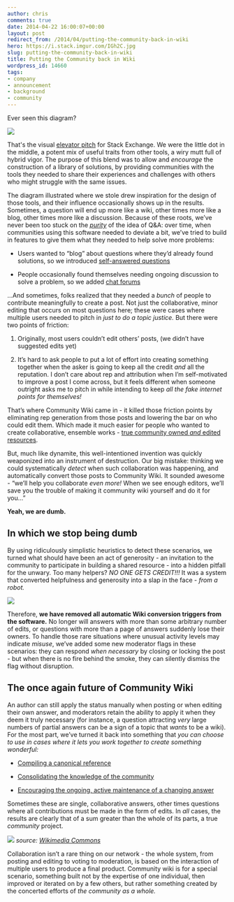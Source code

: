 ```yaml
---
author: chris
comments: true
date: 2014-04-22 16:00:07+00:00
layout: post
redirect_from: /2014/04/putting-the-community-back-in-wiki
hero: https://i.stack.imgur.com/IGh2C.jpg
slug: putting-the-community-back-in-wiki
title: Putting the Community back in Wiki
wordpress_id: 14660
tags:
- company
- announcement
- background
- community
---
```


Ever seen this diagram?

![](https://cdn.sstatic.net/Img/about/venn-diagram.png)

That's the visual [elevator pitch](http://en.wikipedia.org/wiki/Elevator_pitch) for Stack Exchange. We were the little dot in the middle, a potent mix of useful traits from other tools, a wiry mutt full of hybrid vigor. The purpose of this blend was to allow and _encourage_ the construction of a library of solutions, by providing communities with the tools they needed to share their experiences and challenges with others who might struggle with the same issues.

The diagram illustrated where we stole drew inspiration for the design of those tools, and their influence occasionally shows up in the results. Sometimes, a question will end up more like a wiki, other times more like a blog, other times more like a discussion. Because of these roots, we’ve never been too stuck on the _[purity](https://www.youtube.com/watch?v=Qr2bSL5VQgM)_ of the idea of Q&A: over time, when communities using this software needed to deviate a bit, we’ve tried to build in features to give them what they needed to help solve more problems:



	
  * Users wanted to “blog” about questions where they’d already found solutions, so we introduced [self-answered questions](http://blog.stackoverflow.com/2012/05/encyclopedia-stack-exchange/)

	
  * People occasionally found themselves needing ongoing discussion to solve a problem, so we added [chat forums](http://blog.stackoverflow.com/2010/10/stack-overflow-chat-now-live/)


...And sometimes, folks realized that they needed a _bunch_ of people to contribute meaningfully to create a post. Not just the collaborative, minor editing that occurs on most questions here; these were cases where multiple users needed to pitch in _just to do a topic justice._ But there were two points of friction:



	
  1. Originally, most users couldn’t edit others’ posts, (we didn’t have suggested edits yet)

	
  2. It’s hard to ask people to put a lot of effort into creating something together when the asker is going to keep all the credit _and_ all the reputation. I don’t care about rep and attribution when I’m self-motivated to improve a post I come across, but it feels different when someone outright asks me to pitch in while intending to keep _all the fake internet points for themselves!_


That’s where Community Wiki came in - it killed those friction points by eliminating rep generation from those posts and lowering the bar on who could edit them. Which made it much easier for people who wanted to create collaborative, ensemble works - [true community owned _and_ edited resources](http://blog.stackoverflow.com/2011/08/the-future-of-community-wiki/).

But, much like dynamite, this well-intentioned invention was quickly weaponized into an instrument of destruction. Our big mistake: thinking we could systematically _detect_ when such collaboration was happening, and automatically convert those posts to Community Wiki. It sounded awesome - “we’ll help you collaborate _even more!_ When we see enough editors, we’ll save you the trouble of making it community wiki yourself and do it for you…”

**Yeah, we are dumb.**


## In which we stop being dumb


By using ridiculously simplistic heuristics to detect these scenarios, we turned what should have been an act of generosity - an invitation to the community to participate in building a shared resource - into a hidden pitfall for the unwary. Too many helpers? _NO ONE GETS CREDIT!!!_ It was a system that converted helpfulness and generosity into a slap in the face - _from a robot._

![](https://i.stack.imgur.com/BIcgo.png)

Therefore, **we have removed all automatic Wiki conversion triggers from the software.** No longer will answers with more than some arbitrary number of edits, or questions with more than a page of answers suddenly lose their owners. To handle those rare situations where unusual activity levels may indicate _misuse_, we’ve added some new moderator flags in these scenarios: they can respond _when necessary_ by closing or locking the post - but when there is no fire behind the smoke, they can silently dismiss the flag without disruption.


## The once again future of Community Wiki


An author can still apply the status manually when posting or when editing their own answer, and moderators retain the ability to apply it when they deem it truly necessary (for instance, a question attracting _very_ large numbers of partial answers can be a sign of a topic that _wants_ to be a wiki). For the most part, we’ve turned it back into something that _you can choose to use in cases where it lets you work together to create something wonderful:_



	
  * [Compiling a canonical reference](http://superuser.com/questions/100360/how-do-i-get-rid-of-malicious-spyware-malware-viruses-or-rootkits-from-my-pc)

	
  * [Consolidating the knowledge of the community](http://serverfault.com/questions/496139/something-is-burning-in-the-server-room-how-can-i-quickly-identify-what-it-is/496284#496284)

	
  * [Encouraging the ongoing, active maintenance of a changing answer](http://stackoverflow.com/questions/1253683/what-browsers-support-html5-websocket-api/2700609#2700609)


Sometimes these are single, collaborative answers, other times questions where all contributions must be made in the form of edits. In _all_ cases, the results are clearly that of a sum greater than the whole of its parts, a true _community_ project.

![](https://i.stack.imgur.com/3nTI3.png)
_source: [Wikimedia Commons](http://commons.wikimedia.org/wiki/File:Barn_raising_in_Lansing.jpg)_

Collaboration isn’t a rare thing on our network - the whole system, from posting and editing to voting to moderation, is based on the interaction of multiple users to produce a final product. Community wiki is for a special scenario, something built not by the expertise of one individual, then improved or iterated on by a few others, but rather something created by the concerted efforts of _the community as a whole._
